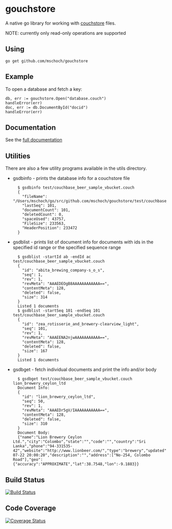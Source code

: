 # gouchstore

A native go library for working with [couchstore](https://github.com/couchbase/couchstore) files.

NOTE: currently only read-only operations are supported

## Using

    go get github.com/mschoch/gouchstore

## Example

To open a database and fetch a key:

	db, err := gouchstore.Open("database.couch")
	handleError(err)
	doc, err := db.DocumentById("docid")
	handleError(err)

## Documentation

See the [full documentation](http://godoc.org/github.com/mschoch/gouchstore)

## Utilities

There are also a few utility programs available in the utils directory.

* gsdbinfo - prints the database info for a couchstore file

		$ gsdbinfo test/couchbase_beer_sample_vbucket.couch 
		{
		  "fileName": "/Users/mschoch/go/src/github.com/mschoch/gouchstore/test/couchbase_beer_sample_vbucket.couch",
		  "lastSeq": 101,
		  "documentCount": 101,
		  "deletedCount": 0,
		  "spaceUsed": 43757,
		  "FileSize": 233563,
		  "HeaderPosition": 233472
		}

* gsdblist - prints list of document info for documents with ids in the specified id range or the specified sequence range

		$ gsdblist -startId ab -endId ac test/couchbase_beer_sample_vbucket.couch
		{
		  "id": "abita_brewing_company-s_o_s",
		  "seq": 1,
		  "rev": 1,
		  "revMeta": "AAAEDEOgB8AAAAAAAAAAAA==",
		  "contentMeta": 128,
		  "deleted": false,
		  "size": 314
		}
		Listed 1 documents
		$ gsdblist -startSeq 101 -endSeq 101 test/couchbase_beer_sample_vbucket.couch 
		{
		  "id": "zea_rotisserie_and_brewery-clearview_light",
		  "seq": 101,
		  "rev": 1,
		  "revMeta": "AAAEENA2njwAAAAAAAAAAA==",
		  "contentMeta": 128,
		  "deleted": false,
		  "size": 167
		}
		Listed 1 documents

* gsdbget - fetch individual documents and print the info and/or body

		$ gsdbget test/couchbase_beer_sample_vbucket.couch lion_brewery_ceylon_ltd
		Document Info:
		{
		  "id": "lion_brewery_ceylon_ltd",
		  "seq": 50,
		  "rev": 1,
		  "revMeta": "AAAEDr5gV/IAAAAAAAAAAA==",
		  "contentMeta": 128,
		  "deleted": false,
		  "size": 310
		}
		Document Body:
		{"name":"Lion Brewery Ceylon Ltd.","city":"Colombo","state":"","code":"","country":"Sri Lanka","phone":"94-331535-42","website":"http://www.lionbeer.com/","type":"brewery","updated":"2010-07-22 20:00:20","description":"","address":["No-254, Colombo Road"],"geo":{"accuracy":"APPROXIMATE","lat":38.7548,"lon":-9.1883}}

## Build Status

[![Build Status](https://drone.io/github.com/mschoch/gouchstore/status.png)](https://drone.io/github.com/mschoch/gouchstore/latest)

## Code Coverage

[![Coverage Status](https://coveralls.io/repos/mschoch/gouchstore/badge.png?branch=master)](https://coveralls.io/r/mschoch/gouchstore?branch=master)